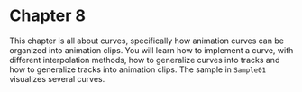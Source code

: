 # Chapter 8

This chapter is all about curves, specifically how animation curves can be organized into animation clips. You will learn how to implement a curve, with different interpolation methods, how to generalize curves into tracks and how to generalize tracks into animation clips. The sample in ```Sample01``` visualizes several curves.